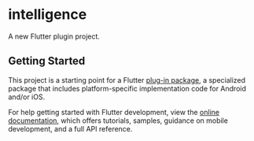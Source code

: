 # intelligence

A new Flutter plugin project.

## Getting Started

This project is a starting point for a Flutter
[plug-in package](https://flutter.dev/developing-packages/),
a specialized package that includes platform-specific implementation code for
Android and/or iOS.

For help getting started with Flutter development, view the
[online documentation](https://flutter.dev/docs), which offers tutorials,
samples, guidance on mobile development, and a full API reference.

